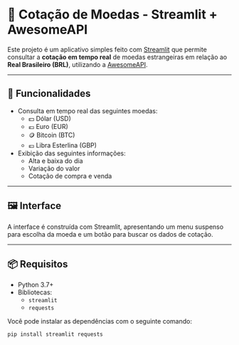# 💱 Cotação de Moedas - Streamlit + AwesomeAPI

Este projeto é um aplicativo simples feito com [Streamlit](https://streamlit.io/) que permite consultar a **cotação em tempo real** de moedas estrangeiras em relação ao **Real Brasileiro (BRL)**, utilizando a [AwesomeAPI](https://docs.awesomeapi.com.br/).

---

## 🚀 Funcionalidades

- Consulta em tempo real das seguintes moedas:
  - 💵 Dólar (USD)
  - 💶 Euro (EUR)
  - 🪙 Bitcoin (BTC)
  - 💷 Libra Esterlina (GBP)
- Exibição das seguintes informações:
  - Alta e baixa do dia
  - Variação do valor
  - Cotação de compra e venda

---

## 🖼️ Interface

A interface é construída com Streamlit, apresentando um menu suspenso para escolha da moeda e um botão para buscar os dados de cotação.

---

## 📦 Requisitos

- Python 3.7+
- Bibliotecas:
  - `streamlit`
  - `requests`

Você pode instalar as dependências com o seguinte comando:

```bash
pip install streamlit requests

